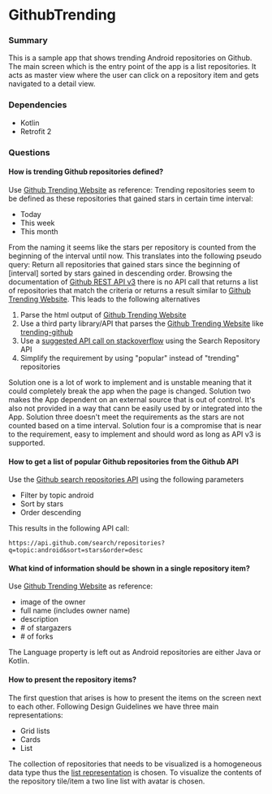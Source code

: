 # GithubTrending
### Summary
This is a sample app that shows trending Android repositories on Github.
The main screen which is the entry point of the app is a list repositories. It acts as master view where the user can click on a repository item and gets navigated to a detail view.
### Dependencies
* Kotlin
* Retrofit 2
### Questions
#### How is trending Github repositories defined?
Use [Github Trending Website](https://github.com/trending) as reference:
Trending repositories seem to be defined as these repositories that gained stars in certain time interval:
* Today
* This week
* This month

From the naming it seems like the stars per repository is counted from the beginning of the interval until now.
This translates into the following pseudo query: Return all repositories that gained stars since the beginning of [interval] sorted by stars gained in descending order.
Browsing the documentation of [Github REST API v3](https://developer.github.com/v3/) there is no API call that returns a list of repositories that match the criteria or returns a result similar to [Github Trending Website](https://github.com/trending).
This leads to the following alternatives
1. Parse the html output of [Github Trending Website](https://github.com/trending)
2. Use a third party library/API that parses the [Github Trending Website](https://github.com/trending) like [trending-github](https://github.com/ecrmnn/trending-github)
3. Use a [suggested API call on stackoverflow](https://stackoverflow.com/questions/30525330/how-to-get-list-of-trending-github-repositories-by-github-api) using the Search Repository API
4. Simplify the requirement by using "popular" instead of "trending" repositories

Solution one is a lot of work to implement and is unstable meaning that it could completely break the app when the page is changed. Solution two makes the App dependent on an external source that is out of control. It's also not provided in a way that cann be easily used by or integrated into the App. Solution three doesn't meet the requirements as the stars are not counted based on a time interval. Solution four is a compromise that is near to the requirement, easy to implement and should word as long as API v3 is supported.
#### How to get a list of popular Github repositories from the Github API
Use the [Github search repositories API](https://developer.github.com/v3/search/#search-repositories) using the following parameters
* Filter by topic android
* Sort by stars
* Order descending

This results in the following API call:
```
https://api.github.com/search/repositories?q=topic:android&sort=stars&order=desc
```
#### What kind of information should be shown in a single repository item?
Use [Github Trending Website](https://github.com/trending) as reference:
* image of the owner
* full name (includes owner name)
* description
* \# of stargazers
* \# of forks

The Language property is left out as Android repositories are either Java or Kotlin.
#### How to present the repository items?
The first question that arises is how to present the items on the screen next to each other. Following Design Guidelines we have three main representations:
* Grid lists
* Cards
* List

The collection of repositories that needs to be visualized is a homogeneous data type thus the [list representation](https://material.io/guidelines/components/lists.html) is chosen.
To visualize the contents of the repository tile/item a two line list with avatar is chosen.